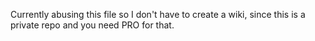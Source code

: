 Currently abusing this file so I don't have to create a wiki, since this is a private repo and you need PRO for that.
